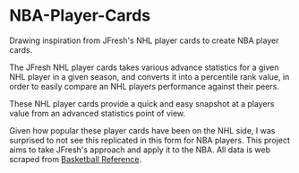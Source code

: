 # NBA-Player-Cards
Drawing inspiration from JFresh's NHL player cards to create NBA player cards.

The JFresh NHL player cards takes various advance statistics for a given NHL player in a given season, and converts it into a percentile rank value, in order to easily compare an NHL players performance against their peers.

These NHL player cards provide a quick and easy snapshot at a players value from an advanced statistics point of view.

Given how popular these player cards have been on the NHL side, I was surprised to not see this replicated in this form for NBA players. This project aims to take JFresh's approach and apply it to the NBA. All data is web scraped from [Basketball Reference](https://www.basketball-reference.com/).